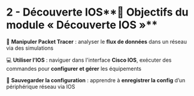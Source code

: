 # 2 - Découverte IOS**🎯 Objectifs du module « Découverte IOS »**

🧪 **Manipuler Packet Tracer** : analyser le **flux de données** dans un réseau via des simulations



💻 **Utiliser l’IOS** : naviguer dans l'interface **Cisco IOS**, exécuter des commandes pour **configurer et gérer** les équipements



💾 **Sauvegarder la configuration** : apprendre à **enregistrer la config** d’un périphérique réseau via IOS
